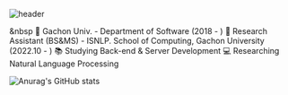 ![header](https://capsule-render.vercel.app/api?type=waving&color=auto&height=300&section=header&text=RyuSangYEON&fontSize=70)

&nbsp
🏫 Gachon Univ. - Department of Software (2018 - )
🔬 Research Assistant (BS&MS) - ISNLP. School of Computing, Gachon University (2022.10 - )
📚 Studying Back-end & Server Development
💻 Researching Natural Language Processing



![Anurag's GitHub stats](https://github-readme-stats.vercel.app/api?username=YEonleo&show_icons=true&theme=radical)
